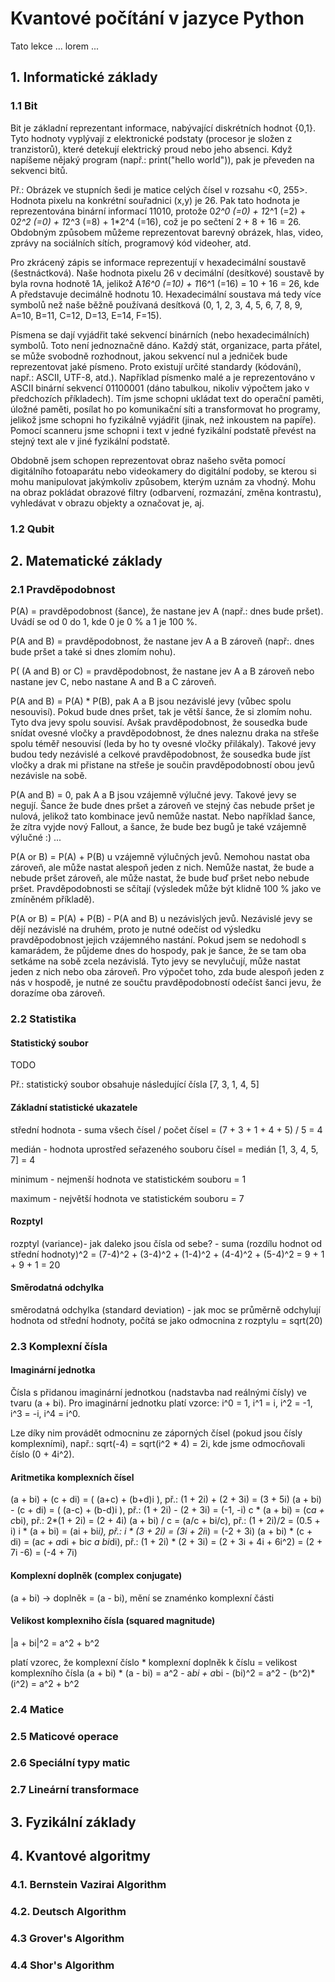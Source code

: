 # Kvantové počítání v jazyce Python
Tato lekce ... lorem ...

## 1. Informatické základy

### 1.1 Bit
Bit je základní reprezentant informace, nabývající diskrétních hodnot {0,1}. Tyto hodnoty vyplývají z elektronické podstaty (procesor je složen z tranzistorů), které
detekují elektrický proud nebo jeho absenci. Když napíšeme nějaký program (např.: print("hello world")), pak je převeden na sekvenci bitů.

Př.: Obrázek ve stupních šedi je matice celých čísel v rozsahu <0, 255>. Hodnota pixelu na konkrétní souřadnici (x,y) je 26. Pak tato hodnota je reprezentována
binární informací 11010, protože 0*2^0 (=0) + 1*2^1 (=2) + 0*2^2 (=0) + 1*2^3 (=8) + 1*2^4 (=16), což je po sečtení 2 + 8 + 16 = 26. Obdobným způsobem můžeme
reprezentovat barevný obrázek, hlas, video, zprávy na sociálních sítích, programový kód videoher, atd.

Pro zkrácený zápis se informace reprezentují v hexadecimální soustavě (šestnáctková). Naše hodnota pixelu 26 v decimální (desítkové) soustavě by byla rovna hodnotě
1A, jelikož A*16^0 (=10) + 1*16^1 (=16) = 10 + 16 = 26, kde A představuje decimálně hodnotu 10. Hexadecimální soustava má tedy více symbolů než naše běžně používaná
desítková (0, 1, 2, 3, 4, 5, 6, 7, 8, 9, A=10, B=11, C=12, D=13, E=14, F=15).

Písmena se dají vyjádřit také sekvencí binárních (nebo hexadecimálních) symbolů. Toto není jednoznačně dáno. Každý stát, organizace, parta přátel, se může svobodně
rozhodnout, jakou sekvencí nul a jedniček bude reprezentovat jaké písmeno. Proto existují určité standardy (kódování), např.: ASCII, UTF-8, atd.). Například písmenko
malé a je reprezentováno v ASCII binární sekvencí 01100001 (dáno tabulkou, nikoliv výpočtem jako v předchozích příkladech). Tím jsme schopni ukládat text do operační 
paměti, úložné paměti, posílat ho po komunikační síti a transformovat ho programy, jelikož jsme schopni ho fyzikálně vyjádřit (jinak, než inkoustem na papíře). 
Pomocí scanneru jsme schopni i text v jedné fyzikální podstatě převést na stejný text ale v jiné fyzikální podstatě. 

Obdobně jsem schopen reprezentovat obraz našeho světa pomocí digitálního fotoaparátu nebo videokamery do digitální podoby, se kterou si mohu manipulovat jakýmkoliv
způsobem, kterým uznám za vhodný. Mohu na obraz pokládat obrazové filtry (odbarvení, rozmazání, změna kontrastu), vyhledávat v obrazu objekty a označovat je, aj.

### 1.2 Qubit  



## 2. Matematické základy

### 2.1 Pravděpodobnost

P(A) = pravděpodobnost (šance), že nastane jev A (např.: dnes bude pršet). Uvádí se od 0 do 1, kde 0 je 0 % a 1 je 100 %.

P(A and B) = pravděpodobnost, že nastane jev A a B zároveň (např:. dnes bude pršet a také si dnes zlomím nohu).

P( (A and B) or C) = pravděpodobnost, že nastane jev A a B zároveň nebo nastane jev C, nebo nastane A and B a C zároveň.

P(A and B) = P(A) * P(B), pak A a B jsou nezávislé jevy (vůbec spolu nesouvisí). Pokud bude dnes pršet, tak je větší šance, že si zlomím nohu. Tyto dva jevy spolu
souvisí. Avšak pravděpodobnost, že sousedka bude snídat ovesné vločky a pravděpodobnost, že dnes naleznu draka na střeše spolu téměř nesouvisí (leda by ho ty ovesné
vločky přilákaly). Takové jevy budou tedy nezávislé a celkové pravděpodobnost, že sousedka bude jíst vločky a drak mi přistane na střeše je součin pravděpodobností
obou jevů nezávisle na sobě.
 
P(A and B) = 0, pak A a B jsou vzájemně výlučné jevy. Takové jevy se negují. Šance že bude dnes pršet a zároveň ve stejný čas nebude pršet je nulová, jelikož tato
kombinace jevů nemůže nastat. Nebo například šance, že zítra vyjde nový Fallout, a šance, že bude bez bugů je také vzájemně výlučné :) ...

P(A or B) = P(A) + P(B) u vzájemně výlučných jevů. Nemohou nastat oba zároveň, ale může nastat alespoň jeden z nich. Nemůže nastat, že bude a nebude pršet zároveň, 
ale může nastat, že bude buď pršet nebo nebude pršet. Pravděpodobnosti se sčítají (výsledek může být klidně 100 % jako ve zmíněném příkladě).

P(A or B) = P(A) + P(B) - P(A and B) u nezávislých jevů. Nezávislé jevy se dějí nezávislé na druhém, proto je nutné odečíst od výsledku pravděpodobnost jejich
vzájemného nastání. Pokud jsem se nedohodl s kamarádem, že půjdeme dnes do hospody, pak je šance, že se tam oba setkáme na sobě zcela nezávislá. Tyto jevy se
nevylučují, může nastat jeden z nich nebo oba zároveň. Pro výpočet toho, zda bude alespoň jeden z nás v hospodě, je nutné ze součtu pravděpodobností odečíst
šanci jevu, že dorazíme oba zároveň.

### 2.2 Statistika

#### Statistický soubor

TODO

Př.: statistický soubor obsahuje následující čísla [7, 3, 1, 4, 5]

#### Základní statistické ukazatele

střední hodnota - suma všech čísel / počet čísel = (7 + 3 + 1 + 4 + 5) / 5 = 4

medián - hodnota uprostřed seřazeného souboru čísel = medián [1, 3, 4, 5, 7] = 4

minimum - nejmenší hodnota ve statistickém souboru = 1

maximum - největší hodnota ve statistickém souboru = 7

#### Rozptyl

rozptyl (variance)- jak daleko jsou čísla od sebe? - suma (rozdílu hodnot od střední hodnoty)^2 
= (7-4)^2 + (3-4)^2 + (1-4)^2 + (4-4)^2 + (5-4)^2 = 9 + 1 + 9 + 1 = 20

#### Směrodatná odchylka

směrodatná odchylka (standard deviation) - jak moc se průměrně odchylují hodnota od střední hodnoty, počítá se jako odmocnina z rozptylu = sqrt(20)

### 2.3 Komplexní čísla

#### Imaginární jednotka

Čísla s přidanou imaginární jednotkou (nadstavba nad reálnými čísly) ve tvaru (a + bi). Pro imaginární jednotku platí vzorce: 
i^0 = 1, i^1 = i, i^2 = -1, i^3 = -i, i^4 = i^0.

Lze díky nim provádět odmocninu ze záporných čísel (pokud jsou čísly komplexními), např.: sqrt(-4) = sqrt(i^2 * 4) = 2i, kde jsme odmocňovali číslo (0 + 4i^2). 

#### Aritmetika komplexních čísel

(a + bi) + (c + di) = ( (a+c) + (b+d)i ), př.: (1 + 2i) + (2 + 3i) = (3 + 5i) 
(a + bi) - (c + di) = ( (a-c) + (b-d)i ), př.: (1 + 2i) - (2 + 3i) = (-1, -i)
c * (a + bi) = (c*a + c*bi), př.: 2*(1 + 2i) = (2 + 4i)
(a + bi) / c = (a/c + bi/c), př.: (1 + 2i)/2 = (0.5 + i)
i * (a + bi) = (ai + bi*i), př.: i * (3 + 2i) = (3i + 2i*i) = (-2 + 3i)
(a + bi) * (c + di) = (a*c + a*di + bi*c a bi*di), př.: (1 + 2i) * (2 + 3i) = (2 + 3i + 4i + 6i^2) = (2 + 7i -6) = (-4 + 7i)

#### Komplexní doplněk (complex conjugate)

(a + bi) -> doplněk = (a - bi), mění se znaménko komplexní části

#### Velikost komplexniho čísla (squared magnitude)

|a + bi|^2 = a^2 + b^2

platí vzorec, že komplexní číslo * komplexní doplněk k číslu = velikost komplexního čísla
(a + bi) * (a - bi) = a^2 - a*bi + a*bi - (bi)^2 = a^2 - (b^2)*(i^2)  = a^2 + b^2


### 2.4 Matice



### 2.5 Maticové operace



### 2.6 Speciální typy matic



### 2.7 Lineární transformace



## 3. Fyzikální základy


## 4. Kvantové algoritmy


### 4.1. Bernstein Vazirai Algorithm


### 4.2. Deutsch Algorithm 


### 4.3 Grover's Algorithm


### 4.4 Shor's Algorithm


